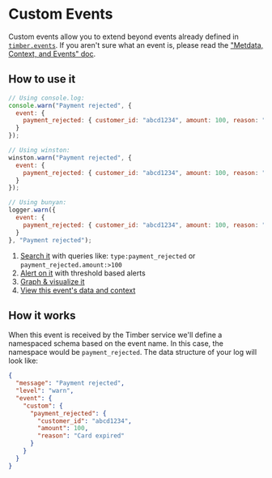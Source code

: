 # Custom Events


Custom events allow you to extend beyond events already defined in [`timber.events`](https://timberio.github.io/timber-node/class/src/event.js~Event.html). If you aren't sure what an event is, please read the ["Metdata, Context, and Events" doc](/docs/concepts/metadata-context-and-events).


## How to use it

```js
// Using console.log:
console.warn("Payment rejected", {
  event: {
    payment_rejected: { customer_id: "abcd1234", amount: 100, reason: "Card expired" }
  }
});

// Using winston:
winston.warn("Payment rejected", {
  event: {
    payment_rejected: { customer_id: "abcd1234", amount: 100, reason: "Card expired" }
  }
});

// Using bunyan:
logger.warn({
  event: {
    payment_rejected: { customer_id: "abcd1234", amount: 100, reason: "Card expired" }
  }
}, "Payment rejected");
```

1. [Search it](/docs/app/console/searching) with queries like: `type:payment_rejected` or `payment_rejected.amount:>100`
2. [Alert on it](/docs/app/alerts) with threshold based alerts
3. [Graph & visualize it](/docs/app/graphs)
4. [View this event's data and context](/docs/app/console/view-metadata-and-context)


## How it works

When this event is received by the Timber service we'll define a namespaced schema based on the event name. In this case, the namespace would be `payment_rejected`. The data structure of your log will look like:

```json
{
  "message": "Payment rejected",
  "level": "warn",
  "event": {
    "custom": {
      "payment_rejected": {
        "customer_id": "abcd1234",
        "amount": 100,
        "reason": "Card expired"
      }
    }
  }
}
```
